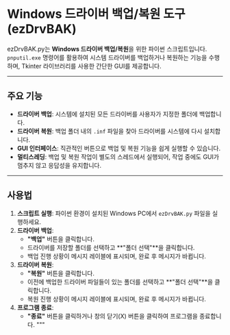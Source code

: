 # Windows 드라이버 백업/복원 도구 (ezDrvBAK)

ezDrvBAK.py는 **Windows 드라이버 백업/복원**을 위한 파이썬 스크립트입니다. `pnputil.exe` 명령어를 활용하여 시스템 드라이버를 백업하거나 복원하는 기능을 수행하며, Tkinter 라이브러리를 사용한 간단한 GUI를 제공합니다.

---

## 주요 기능
* **드라이버 백업**: 시스템에 설치된 모든 드라이버를 사용자가 지정한 폴더에 백업합니다.
* **드라이버 복원**: 백업 폴더 내의 `.inf` 파일을 찾아 드라이버를 시스템에 다시 설치합니다.
* **GUI 인터페이스**: 직관적인 버튼으로 백업 및 복원 기능을 쉽게 실행할 수 있습니다.
* **멀티스레딩**: 백업 및 복원 작업이 별도의 스레드에서 실행되어, 작업 중에도 GUI가 멈추지 않고 응답성을 유지합니다.

---

## 사용법
1.  **스크립트 실행**: 파이썬 환경이 설치된 Windows PC에서 `ezDrvBAK.py` 파일을 실행하세요.
2.  **드라이버 백업**:
    * **"백업"** 버튼을 클릭합니다.
    * 드라이버를 저장할 폴더를 선택하고 **"폴더 선택"**을 클릭합니다.
    * 백업 진행 상황이 메시지 레이블에 표시되며, 완료 후 메시지가 바뀝니다.
3.  **드라이버 복원**:
    * **"복원"** 버튼을 클릭합니다.
    * 이전에 백업한 드라이버 파일들이 있는 폴더를 선택하고 **"폴더 선택"**을 클릭합니다.
    * 복원 진행 상황이 메시지 레이블에 표시되며, 완료 후 메시지가 바뀝니다.
4.  **프로그램 종료**:
    * **"종료"** 버튼을 클릭하거나 창의 닫기(X) 버튼을 클릭하여 프로그램을 종료합니다.
"""
